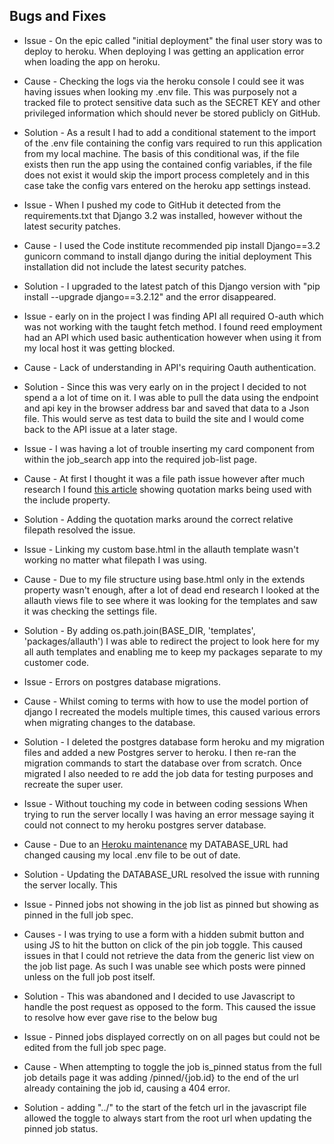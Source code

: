 
## Bugs and Fixes
* Issue - On the epic  called "initial deployment"  the final user story was to deploy to heroku. When deploying I was getting an application error 
when loading the app on heroku.
* Cause - Checking the logs via the heroku console I could see it was having issues when looking my .env file. This was purposely not a tracked file 
to protect sensitive data such as the SECRET KEY and other privileged information which should never be stored publicly on GitHub. 
* Solution - As a result I had to add a conditional statement to the import of the .env file containing the config vars required to run this application
from my local machine. The basis of this conditional was, if the file exists then run the app using the contained config variables, if the file does not exist it would skip the import process
completely and in this case take the config vars entered on the heroku app settings instead.

* Issue - When I pushed my code to GitHub it detected from the requirements.txt that Django 3.2 was installed, however without the latest security patches.
* Cause - I used the Code institute recommended pip install Django==3.2 gunicorn command to install django during the initial deployment This installation did not include the latest security patches.
* Solution - I upgraded to the latest patch of this Django version with "pip install --upgrade django==3.2.12" and the error disappeared.

* Issue - early on in the project I was finding API all required O-auth which was not working with the taught fetch method. I found reed employment had an API which used basic authentication however when using it from my local host it was getting blocked.
* Cause - Lack of understanding in API's requiring Oauth authentication.
* Solution - Since this was very early on in the project I decided to not spend a a lot of time on it. I was able to pull the data using the endpoint and api key in the browser address bar and saved that data to a Json file. This would serve as test data to build the site and I would come back to the API issue at a later stage.

* Issue - I was having a lot of trouble inserting my card component from within the job_search app into the required job-list page.
* Cause - At first I thought it was a file path issue however after much research I found [this article](https://www.geeksforgeeks.org/include-django-template-tags/) showing quotation marks being used with the include property.
* Solution - Adding the quotation marks around the correct relative filepath resolved the issue.

* Issue - Linking my custom base.html in the allauth template wasn't working no matter what filepath I was using.
* Cause - Due to my file structure using base.html only in the extends property wasn't enough, after a lot of dead end research I looked at the allauth views file to see where it was looking for the templates and saw it was checking the settings file.
* Solution - By adding os.path.join(BASE_DIR, 'templates', 'packages/allauth') I was able to redirect the project to look here for my all auth templates and enabling me to keep my packages separate to my customer code.

* Issue - Errors on postgres database migrations.
* Cause - Whilst coming to terms with how to use the model portion of django I recreated the models multiple times, this caused various errors when migrating changes to the database.
* Solution - I deleted the postgres database form heroku and my migration files and added a new Postgres server to heroku. I then re-ran the migration commands to start the database over from scratch. Once migrated I also needed to re add the job data for testing purposes and recreate the super user.

* Issue - Without touching my code in between coding sessions When trying to run the server locally I was having an error message saying it could not connect to my heroku postgres server database. 
* Cause - Due to an [Heroku maintenance](docs/images/heroku-maintenance.jpg) my DATABASE_URL had changed causing my local .env file to be out of date. 
* Solution - Updating the DATABASE_URL resolved the issue with running the server locally. This

* Issue - Pinned jobs not showing in the job list as pinned but showing as pinned in the full job spec.
* Causes - I was trying to use a form with a hidden submit button and using JS to hit the button on click of the pin job toggle. This caused issues in that I could not retrieve the data from the generic list view on the job list page. As such I was unable see which posts were pinned unless on the full job post itself.
* Solution - This was abandoned and I decided to use Javascript to handle the post request as opposed to the form. This caused the issue to resolve how ever gave rise to the below bug

* Issue - Pinned jobs displayed correctly on on all pages but could not be edited from the full job spec page.
* Cause - When attempting to toggle the job is_pinned status from the full job details page it was adding /pinned/{job.id} to the end of the url already containing the job id, causing a 404 error.
* Solution - adding "../" to the start of the fetch url in the javascript file allowed the toggle to always start from the root url when updating the pinned job status. 
